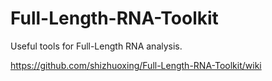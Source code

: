 # Full-Length-RNA-Toolkit
Useful tools for Full-Length RNA analysis.

https://github.com/shizhuoxing/Full-Length-RNA-Toolkit/wiki   
